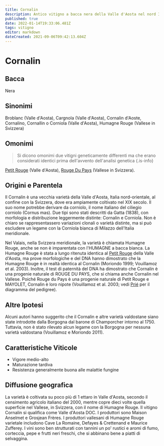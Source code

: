 ```yaml
---
title: Cornalin
description: Antico vitigno a bacca nera della Valle d'Aosta nel nord Italia, diffuso nel Valaeis in Svizzera come Humagne Rouge.
published: true
date: 2022-01-14T19:33:06.481Z
tags: vitigno
editor: markdown
dateCreated: 2021-09-06T09:42:13.604Z
---
```


# Cornalin

## Bacca
Nera

## Sinonimi
Broblanc (Valle d'Aosta), Cargnola (Valle d'Aosta), Cornalin d'Aoste, Cornalino, Cornallin o Corniola (Valle d'Aosta), Humagne Rouge (Vallese in Svizzera)

## Omonimi
> Si dicono omonimi due vitigni geneticamente differenti ma che erano considerati identici prima dell'avvento dell'analisi genetica
{.is-info}

[Petit Rouge](/vitigni/Italia/bacca-nera/petit-rouge) (Valle d'Aosta), [Rouge Du Pays](/vitigni/bacca-nera/rouge-du-pays) (Vallese in Svizzera).


## Origini e Parentela

Il Cornalin è una vecchia varietà della Valle d'Aosta, Italia nord-orientale, al confine con la Svizzera, dove era ampiamente coltivato nel XIX secolo. Il suo nome potrebbe derivare da corniolo, il nome italiano del ciliegio corniolo (Cornus mas). Due tipi sono stati descritti da Gatta (1838), con morfologia e distribuzione leggermente distinte: Cornalin e Corniola. Non è chiaro se rappresentassero variazioni clonali o varietà distinte, ma si può escludere un legame con la Corniola bianca di Milazzo dell'Italia meridionale.

Nel Valais, nella Svizzera meridionale, la varietà è chiamata Humagne Rouge, anche se non è imparentata con l'HUMAGNE a bacca bianca. La Humagne Rouge è stata a lungo ritenuta identica al [Petit Rouge](/vitigni/Italia/bacca-nera/petit-rouge) della Valle d'Aosta, ma prove morfologiche e del DNA hanno dimostrato che la Humagne Rouge è in realtà identica al Cornalin (Moriondo 1999; Vouillamoz et al. 2003). Inoltre, il test di paternità del DNA ha dimostrato che Cornalin è una progenie naturale di ROUGE DU PAYS, che si chiama anche Cornalin nel Vallese. Poiché Rouge du Pays è una progenie naturale di Petit Rouge e MAYOLET, Cornalin è loro nipote (Vouillamoz et al. 2003; vedi [Prié](/vitigni/Italia/bacca-bianca/prie) per il diagramma del pedigree).

## Altre Ipotesi

Alcuni autori hanno suggerito che il Cornalin e altre varietà valdostane siano state introdotte dalla Borgogna dal barone di Champorcher intorno al 1750. Tuttavia, non è stato rilevato alcun legame con la Borgogna per nessuna varietà valdostana (Vouillamoz e Moriondo 2011).

## Caratteristiche Viticole

- Vigore medio-alto
- Maturazione tardiva
- Resistenza generalmente buona alle malattie fungine

## Diffusione geografica

La varietà è coltivata su poco più di 1 ettaro in Valle d'Aosta, secondo il censimento agricolo italiano del 2000, mentre copre dieci volte quella superficie nel Vallese, in Svizzera, con il nome di Humagne Rouge. Il vitigno Cornalin si qualifica come Valle d'Aosta DOC. I produttori sono Maison Anselmet e Grosjean Frères. I produttori vallesani di Humagne Rouge varietale includono Cave La Romaine, Defayes & Crettenand e Maurice Zufferey. I vini sono ben strutturati con tannini un po' rustici e aromi di fumo, corteccia, pepe e frutti neri freschi, che si abbinano bene a piatti di selvaggina.